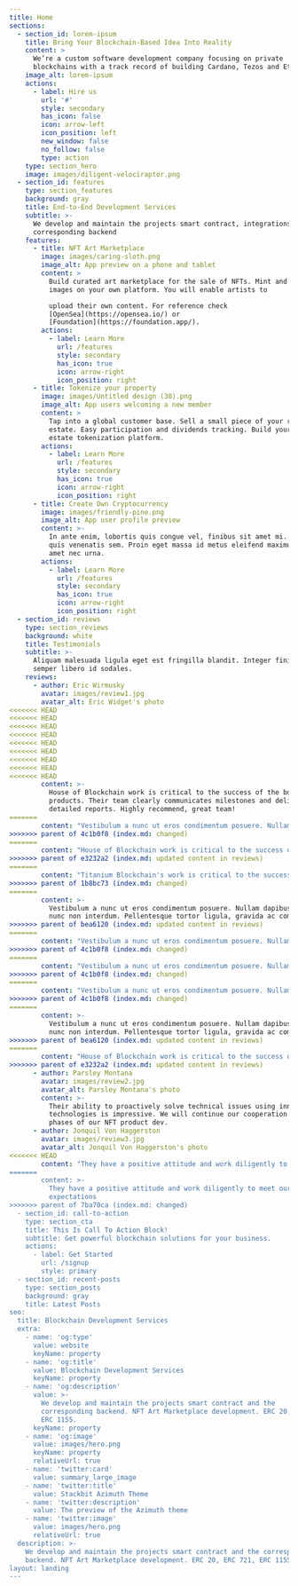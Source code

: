 ```yaml
---
title: Home
sections:
  - section_id: lorem-ipsum
    title: Bring Your Blockchain-Based Idea Into Reality
    content: >
      We’re a custom software development company focusing on private
      blockchains with a track record of building Cardano, Tezos and Ethereum.
    image_alt: lorem-ipsum
    actions:
      - label: Hire us
        url: '#'
        style: secondary
        has_icon: false
        icon: arrow-left
        icon_position: left
        new_window: false
        no_follow: false
        type: action
    type: section_hero
    image: images/diligent-velociraptor.png
  - section_id: features
    type: section_features
    background: gray
    title: End-to-End Development Services
    subtitle: >-
      We develop and maintain the projects smart contract, integrations and the
      corresponding backend
    features:
      - title: NFT Art Marketplace
        image: images/caring-sloth.png
        image_alt: App preview on a phone and tablet
        content: >
          Build curated art marketplace for the sale of NFTs. Mint and post
          images on your own platform. You will enable artists to

          upload their own content. For reference check
          [OpenSea](https://opensea.io/) or
          [Foundation](https://foundation.app/).
        actions:
          - label: Learn More
            url: /features
            style: secondary
            has_icon: true
            icon: arrow-right
            icon_position: right
      - title: Tokenize your property
        image: images/Untitled design (38).png
        image_alt: App users welcoming a new member
        content: >
          Tap into a global customer base. Sell a small piece of your real
          estate. Easy participation and dividends tracking. Build your own real
          estate tokenization platform.
        actions:
          - label: Learn More
            url: /features
            style: secondary
            has_icon: true
            icon: arrow-right
            icon_position: right
      - title: Create Own Cryptocurrency
        image: images/friendly-pine.png
        image_alt: App user profile preview
        content: >-
          In ante enim, lobortis quis congue vel, finibus sit amet mi. Aenean
          quis venenatis sem. Proin eget massa id metus eleifend maximus sit
          amet nec urna.
        actions:
          - label: Learn More
            url: /features
            style: secondary
            has_icon: true
            icon: arrow-right
            icon_position: right
  - section_id: reviews
    type: section_reviews
    background: white
    title: Testimonials
    subtitle: >-
      Aliquam malesuada ligula eget est fringilla blandit. Integer finibus
      semper libero id sodales.
    reviews:
      - author: Eric Wirmusky
        avatar: images/review1.jpg
        avatar_alt: Eric Widget's photo
<<<<<<< HEAD
<<<<<<< HEAD
<<<<<<< HEAD
<<<<<<< HEAD
<<<<<<< HEAD
<<<<<<< HEAD
<<<<<<< HEAD
<<<<<<< HEAD
<<<<<<< HEAD
        content: >-
          House of Blockchain work is critical to the success of the business's
          products. Their team clearly communicates milestones and deliver
          detailed reports. Highly recommend, great team!
=======
        content: "Vestibulum a nunc ut eros condimentum posuere. Nullam dapibus quis nunc non interdum. Pellentesque tortor ligula, gravida ac commodo eu.\_Titanium Blockchain's work is critical to the success of the business's products. Their team clearly communicates milestones and deliver detailed reports. Their ability to proactively solve technical issues using innovative technologies is impressive."
>>>>>>> parent of 4c1b0f8 (index.md: changed)
=======
        content: "House of Blockchain work is critical to the success of the business's products. Their team clearly communicates milestones and deliver detailed reports. Their ability to proactively solve technical issues using innovative technologies is impressive."
>>>>>>> parent of e3232a2 (index.md: updated content in reviews)
=======
        content: "Titanium Blockchain's work is critical to the success of the business's products. Their team clearly communicates milestones and deliver detailed reports. Their ability to proactively solve technical issues using innovative technologies is impressive."
>>>>>>> parent of 1b8bc73 (index.md: changed)
=======
        content: >-
          Vestibulum a nunc ut eros condimentum posuere. Nullam dapibus quis
          nunc non interdum. Pellentesque tortor ligula, gravida ac commodo eu.
>>>>>>> parent of bea6120 (index.md: updated content in reviews)
=======
        content: "Vestibulum a nunc ut eros condimentum posuere. Nullam dapibus quis nunc non interdum. Pellentesque tortor ligula, gravida ac commodo eu.\_Titanium Blockchain's work is critical to the success of the business's products. Their team clearly communicates milestones and deliver detailed reports. Their ability to proactively solve technical issues using innovative technologies is impressive."
>>>>>>> parent of 4c1b0f8 (index.md: changed)
=======
        content: "Vestibulum a nunc ut eros condimentum posuere. Nullam dapibus quis nunc non interdum. Pellentesque tortor ligula, gravida ac commodo eu.\_Titanium Blockchain's work is critical to the success of the business's products. Their team clearly communicates milestones and deliver detailed reports. Their ability to proactively solve technical issues using innovative technologies is impressive."
>>>>>>> parent of 4c1b0f8 (index.md: changed)
=======
        content: "Vestibulum a nunc ut eros condimentum posuere. Nullam dapibus quis nunc non interdum. Pellentesque tortor ligula, gravida ac commodo eu.\_Titanium Blockchain's work is critical to the success of the business's products. Their team clearly communicates milestones and deliver detailed reports. Their ability to proactively solve technical issues using innovative technologies is impressive."
>>>>>>> parent of 4c1b0f8 (index.md: changed)
=======
        content: >-
          Vestibulum a nunc ut eros condimentum posuere. Nullam dapibus quis
          nunc non interdum. Pellentesque tortor ligula, gravida ac commodo eu.
>>>>>>> parent of bea6120 (index.md: updated content in reviews)
=======
        content: "House of Blockchain work is critical to the success of the business's products. Their team clearly communicates milestones and deliver detailed reports. Their ability to proactively solve technical issues using innovative technologies is impressive."
>>>>>>> parent of e3232a2 (index.md: updated content in reviews)
      - author: Parsley Montana
        avatar: images/review2.jpg
        avatar_alt: Parsley Montana's photo
        content: >-
          Their ability to proactively solve technical issues using innovative
          technologies is impressive. We will continue our cooperation for next
          phases of our NFT product dev.
      - author: Jonquil Von Haggerston
        avatar: images/review3.jpg
        avatar_alt: Jonquil Von Haggerston's photo
<<<<<<< HEAD
        content: "They have a positive attitude and work diligently to meet our expectations.
=======
        content: >-
          They have a positive attitude and work diligently to meet our
          expectations
>>>>>>> parent of 7ba70ca (index.md: changed)
  - section_id: call-to-action
    type: section_cta
    title: This Is Call To Action Block!
    subtitle: Get powerful blockchain solutions for your business.
    actions:
      - label: Get Started
        url: /signup
        style: primary
  - section_id: recent-posts
    type: section_posts
    background: gray
    title: Latest Posts
seo:
  title: Blockchain Development Services
  extra:
    - name: 'og:type'
      value: website
      keyName: property
    - name: 'og:title'
      value: Blockchain Development Services
      keyName: property
    - name: 'og:description'
      value: >-
        We develop and maintain the projects smart contract and the
        corresponding backend. NFT Art Marketplace development. ERC 20, ERC 721,
        ERC 1155.
      keyName: property
    - name: 'og:image'
      value: images/hero.png
      keyName: property
      relativeUrl: true
    - name: 'twitter:card'
      value: summary_large_image
    - name: 'twitter:title'
      value: Stackbit Azimuth Theme
    - name: 'twitter:description'
      value: The preview of the Azimuth theme
    - name: 'twitter:image'
      value: images/hero.png
      relativeUrl: true
  description: >-
    We develop and maintain the projects smart contract and the corresponding
    backend. NFT Art Marketplace development. ERC 20, ERC 721, ERC 1155.
layout: landing
---
```

